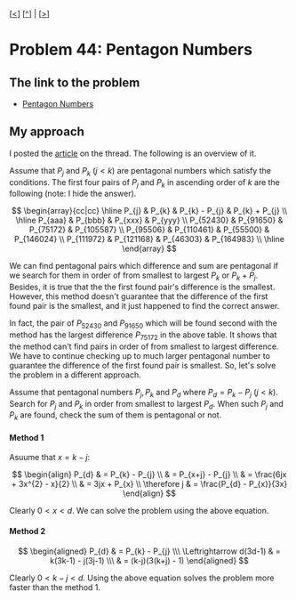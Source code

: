 \[[<](./p0043.md)] \[[^](../README.md)] | \[[>](./p0045.md)]

# Problem 44: Pentagon Numbers

## The link to the problem

- [Pentagon Numbers](https://projecteuler.net/problem=44)

## My approach

I posted the [article](https://projecteuler.net/action=redirect;post_id=397565) on the thread.
The following is an overview of it.

Assume that $P_{j}$ and $P_{k} \ (j < k)$ are pentagonal numbers which satisfy the conditions.
The first four pairs of $P_{j}$ and $P_{k}$ in ascending order of $k$ are the following (note: I hide the answer).

$$
\begin{array}{cc|cc}
\hline
P_{j} & P_{k} & P_{k} - P_{j} & P_{k} + P_{j} \\
\hline
P_{aaa}  &  P_{bbb}  &  P_{xxx}  & P_{yyy} \\
P_{52430}  &  P_{91650}  &  P_{75172}  &  P_{105587} \\
P_{95506}  &  P_{110461}  &  P_{55500}  &  P_{146024} \\
P_{111972}  &  P_{121168}  &  P_{46303}  &  P_{164983} \\
\hline
\end{array}
$$

We can find pentagonal pairs which difference and sum are pentagonal
if we search for them in order of from smallest to largest $P_{k}$ or $P_{k} + P_{j}$.
Besides, it is true that the the first found pair's difference is the smallest.
However, this method doesn't guarantee that the difference of the first found pair is the smallest,
and it just happened to find the correct answer.

In fact, the pair of $P_{52430}$ and $P_{91650}$ which will be found second with the method
has the largest difference $P_{75172}$ in the above table.
It shows that the method can't find pairs in order of from smallest to largest difference.
We have to continue checking up to much larger pentagonal number
to guarantee the difference of the first found pair is smallest.
So, let's solve the problem in a different approach.

Assume that pentagonal numbers $P_{j}, P_{k}$ and $P_{d}$ where $P_{d} = P_{k} - P_{j} \ (j < k)$.
Search for $P_{j}$ and $P_{k}$ in order from smallest to largest $P_{d}$.
When such $P_{j}$ and $P_{k}$ are found, check the sum of them is pentagonal or not.

#### Method 1

Asuume that $x = k - j$:

$$
\begin{align}
P_{d} & = P_{k} - P_{j} \\
      & = P_{x+j} - P_{j} \\
      & = \frac{6jx + 3x^{2} - x}{2} \\
      & = 3jx + P_{x} \\
\therefore j & = \frac{P_{d} - P_{x}}{3x}
\end{align}
$$

Clearly $0 < x < d$.
We can solve the problem using the above equation.

#### Method 2

$$
\begin{aligned}
P_{d} & = P_{k} - P_{j} \\\
\Leftrightarrow d(3d-1) & = k(3k-1) - j(3j-1) \\\
        & = (k-j)(3(k+j) - 1)
\end{aligned}
$$

Clearly $0 < k-j < d$.
Using the above equation solves the problem more faster than the method 1.

